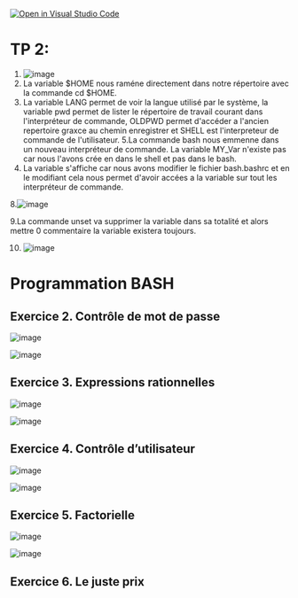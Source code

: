 [![Open in Visual Studio Code](https://classroom.github.com/assets/open-in-vscode-c66648af7eb3fe8bc4f294546bfd86ef473780cde1dea487d3c4ff354943c9ae.svg)](https://classroom.github.com/online_ide?assignment_repo_id=8465525&assignment_repo_type=AssignmentRepo)

# TP 2:
1. ![image](https://user-images.githubusercontent.com/77662970/189591857-7fc5429b-3861-4470-ab75-0f3547f84e5b.png)
2. La variable $HOME nous raméne directement dans notre répertoire avec la commande cd $HOME.
3. La variable LANG permet de voir la langue utilisé par le système, la variable pwd permet de lister le répertoire de travail courant dans l'interpréteur de commande, 
OLDPWD permet d'accéder a l'ancien repertoire graxce au chemin enregistrer et SHELL est l'interpreteur de commande de l'utilisateur.
5.La commande bash nous emmenne dans un nouveau interpréteur de commande. La variable MY_Var n'existe pas car nous l'avons crée en dans le shell et pas dans le bash. 
6. La variable s'affiche car nous avons modifier le fichier bash.bashrc et en le modifiant cela nous permet d'avoir accées a la variable sur tout les interpréteur de commande.


8.![image](https://user-images.githubusercontent.com/77662970/189622133-29bef768-ea70-4b81-88a1-255a8698980c.png)


9.La commande unset va supprimer la variable dans sa totalité et alors mettre 0 commentaire la variable existera toujours.

10. ![image](https://user-images.githubusercontent.com/77662970/189623274-a6cdb258-b054-49f7-ab0a-f54e74d57c82.png)


# Programmation BASH

## Exercice 2. Contrôle de mot de passe


![image](https://user-images.githubusercontent.com/77662970/189850690-81648897-a0a6-487d-b417-aae1a9d6f2f0.png)


![image](https://user-images.githubusercontent.com/77662970/189873329-f30beb8f-29da-482c-b0e3-788ac2894cb1.png)


## Exercice 3. Expressions rationnelles

![image](https://user-images.githubusercontent.com/77662970/189872006-505193e3-07dd-4c50-b32e-9e39d315fddf.png)


![image](https://user-images.githubusercontent.com/77662970/189872246-85d8079c-e94d-4e2e-8eaa-c35a6e4e1a4f.png)

## Exercice 4. Contrôle d’utilisateur

![image](https://user-images.githubusercontent.com/77662970/190355814-79235c66-7f20-430b-824d-704228b8073b.png)


![image](https://user-images.githubusercontent.com/77662970/190355958-8d388945-132a-483f-a743-a6a6743accbd.png)


## Exercice 5. Factorielle


![image](https://user-images.githubusercontent.com/77662970/190897766-bbba2828-1981-420e-8378-52258cbc9031.png)


![image](https://user-images.githubusercontent.com/77662970/190897787-39278698-be2f-481a-b6da-3d432d67dd6f.png)


## Exercice 6. Le juste prix

